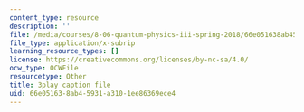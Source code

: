 ```yaml
---
content_type: resource
description: ''
file: /media/courses/8-06-quantum-physics-iii-spring-2018/66e051638ab45931a3101ee86369ece4_oEBwIJZ3RNM.vtt
file_type: application/x-subrip
learning_resource_types: []
license: https://creativecommons.org/licenses/by-nc-sa/4.0/
ocw_type: OCWFile
resourcetype: Other
title: 3play caption file
uid: 66e05163-8ab4-5931-a310-1ee86369ece4
---
```

